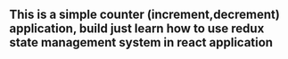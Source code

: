 ## This is a simple counter (increment,decrement) application, build just learn how to use redux state management system in react application

